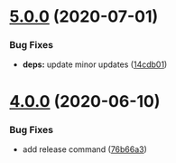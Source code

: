 # [5.0.0](https://github.com/textlint-ja/textlint-rule-preset-ja-technical-writing/compare/v4.0.0...v5.0.0) (2020-07-01)


### Bug Fixes

* **deps:** update minor updates ([14cdb01](https://github.com/textlint-ja/textlint-rule-preset-ja-technical-writing/commit/14cdb01575f8e7608ef7c790184221ae0c13ba2d))



# [4.0.0](https://github.com/textlint-ja/textlint-rule-preset-ja-technical-writing/compare/v4.0.0-beta.0...v4.0.0) (2020-06-10)


### Bug Fixes

* add release command ([76b66a3](https://github.com/textlint-ja/textlint-rule-preset-ja-technical-writing/commit/76b66a3f63a2f7aadc71af0951d13fa1e896e0cc))



